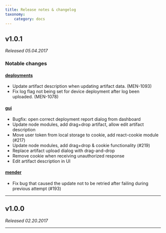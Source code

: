 ```yaml
---
title: Release notes & changelog
taxonomy:
    category: docs
---
```


## v1.0.1 
_Released 05.04.2017_

### Notable changes

#### [deployments](https://github.com/mendersoftware/deployments)

* Update artifact description when updating artifact data. (MEN-1093)
* Fix log flag not being set for device deployment after log been uploaded.
  (MEN-1078)

#### [gui](https://github.com/mendersoftware/gui)

* Bugfix: open correct deployment report dialog from dashboard
* Update node modules, add drag+drop artifact, allow edit
  artifact description
* Move user token from local storage to cookie, add react-cookie module (#217)
* Update node modules, add drag+drop & cookie functionality (#219)
* Replace artifact upload dialog with drag-and-drop
* Remove cookie when receiving unauthorized response
* Edit artifact description in UI

#### [mender](https://github.com/mendersoftware/mender)

* Fix bug that caused the update not to be retried after failing during
  previous attempt (#193)

---

## v1.0.0 
_Released 02.20.2017_

---